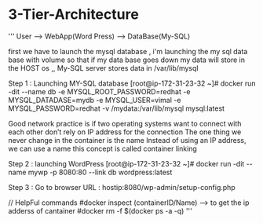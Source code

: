# **3-Tier-Architecture**
'''
User --> WebApp(Word Press)  --> DataBase(My-SQL)

first we have to launch the mysql database , i'm launching the my sql data base with volume so that if my data base goes down my data will store in the HOST os ,, My-SQL server stores data in /var/lib/mysql



Step 1 : Launching MY-SQL database
[root@ip-172-31-23-32 ~]# docker run -dit --name db -e MYSQL_ROOT_PASSWORD=redhat -e MYSQL_DATADASE=mydb  -e MYSQL_USER=vimal  -e MYSQL_PASSWORD=redhat  -v  /mydata:/var/lib/mysql  mysql:latest


Good network practice is if two operating systems want to connect  with each other don’t rely on IP address for the connection  The one thing we never change in the container is the name Instead of using an IP address, we can use a name this concept is called container linking 


Step 2 : launching WordPress 
[root@ip-172-31-23-32 ~]# docker run -dit --name mywp -p 8080:80 --link db wordpress:latest

Step 3 : Go to browser
URL : hostip:8080/wp-admin/setup-config.php


// HelpFul commands
#docker inspect (containerID/Name) --> to get the ip adderss of cantainer
#docker rm -f $(docker ps -a -q)
'''
